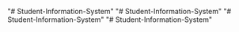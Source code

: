 "# Student-Information-System" 
"# Student-Information-System" 
"# Student-Information-System" 
"# Student-Information-System" 
